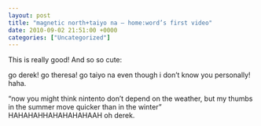 ```yaml
---
layout: post
title: "magnetic north+taiyo na – home:word’s first video"
date: 2010-09-02 21:51:00 +0000
categories: ["Uncategorized"]
---
```


This is really good! And so so cute:

go derek! go theresa! go taiyo na even though i don’t know you personally! haha. 

“now you might think nintento don’t depend on the weather, but my thumbs in the summer move quicker than in the winter” HAHAHAHHAHAHAHAHAAH oh derek.